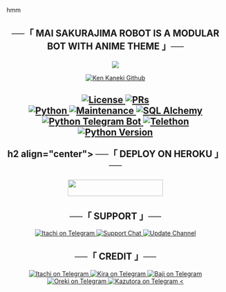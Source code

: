 hmm<h2 align="center">
      ──「 MAI SAKURAJIMA ROBOT IS A MODULAR BOT WITH ANIME THEME 」──
</h2>

<p align="center">
  <img src="https://telegra.ph/file/624ae6328da3d6f7aeeae.jpg">
</p>

<p align="center">
<a href="https://t.me/Mai_SanxRoBot"> <img src="https://img.shields.io/badge/Sakurajima-Robot-magenta?style=for-the-badge&logo=github" alt="Ken Kaneki Github" /> </a>
    
<h2 align="center">
    
<a href="https://github.com/shiinobu/SiestaRobot/blob/master/LICENSE"> <img src="https://img.shields.io/badge/License-GPLv3-blueviolet?style=for-the-badge" alt="License" /> </a>
<a href="https://makeapullrequest.com"> <img src="https://img.shields.io/badge/PRs-Welcome-yellow?style=for-the-badge" alt="PRs" /></a></br>
<a href="https://www.python.org/"> <img src="https://img.shields.io/badge/Made%20With-Python-orange?style=for-the-badge&logo=python" alt="Python" /> </a>
<a href="https://GitHub.com/shiinobu/SiestaRobot"> <img src="https://img.shields.io/badge/Maintained-No-lightgrey?style=for-the-badge" alt="Maintenance" /> </a>
<a href="https://docs.sqlalchemy.org/en/14/"> <img src="https://img.shields.io/badge/SQL%20Alchemy-1.4.29-green?style=for-the-badge" alt="SQL Alchemy" /> </a><br>
<a href="https://python-telegram-bot.org"> <img src="https://img.shields.io/badge/PTB-13.10-white?style=for-the-badge&logo=github" alt="Python Telegram Bot" /> </a>
<a href="https://docs.telethon.dev"> <img src="https://img.shields.io/badge/Telethon-1.23.0-red?style=for-the-badge&logo=github" alt="Telethon" /> </a>
<a href="https://docs.python.org"> <img src="https://img.shields.io/badge/Python-3.10.1-purple?style=for-the-badge&logo=python" alt="Python Version" /> </a>
</p>

h2 align="center">
──「 DEPLOY ON HEROKU 」──
</h2>

<p align="center"><a href="https://heroku.com/deploy?template=https://github.com/shiinobu/SiestaRobot"> <img src="https://img.shields.io/badge/Deploy%20To%20Heroku-purple?style=for-the-badge&logo=heroku" width="220" height="38.45"/></a></p>

<h2 align="center">
──「 SUPPORT 」──
</h2>    

<p align="center">
<a href="https://t.me/Millionaire_kambe"> <img src="https://img.shields.io/badge/Itachi-User-green?style=for-the-badge&logo=telegram" alt="Itachi on Telegram" /> </a>
<a href="https://t.me/JinWooXsupport"> <img src="https://img.shields.io/badge/Support-Chat-green?style=for-the-badge&logo=telegram" alt="Support Chat" /> </a>
<a href="https://t.me/JinWooXupdate"> <img src="https://img.shields.io/badge/Update-Channel-green?style=for-the-badge&logo=telegram" alt="Update Channel" /> </a>
</p>

<h2 align="center">
   ──「 CREDIT 」──
</h2>

<p align="center">
<a href="https://t.me/Millionaire_Kambe "> <img src="https://img.shields.io/badge/Itachi-Owner-purple?style=for-the-badge&logo=telegram" alt="Itachi on Telegram" /> </a> 
<a href="https://t.me/Light_But_Tmkc"> <img src="https://img.shields.io/badge/Kira-Owner-purple?style=for-the-badge&logo=telegram" alt="Kira on Telegram" /> </a>
<a href="https://t.me/bajioftoman "> <img src="https://img.shields.io/badge/Baji-Helper-orange?style=for-the-badge&logo=telegram" alt="Baji on Telegram" /> </a> 
<a href="https://t.me/Heavenly_Blessed "> <img src="https://img.shields.io/badge/Oreki-Helper-orange?style=for-the-badge&logo=telegram" alt="Oreki on Telegram" /> </a>
<a href="https://t.me/zerohisoka "> <img src="https://img.shields.io/badge/Kazutora-Helper-orange?style=for-the-badge&logo=telegram" alt="Kazutora on Telegram" /> <
